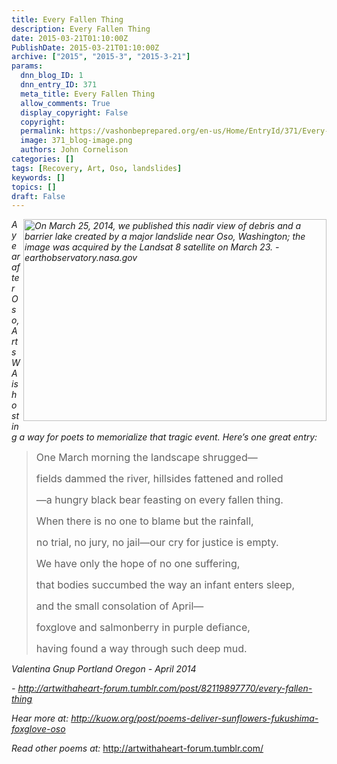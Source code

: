 ```yaml
---
title: Every Fallen Thing
description: Every Fallen Thing
date: 2015-03-21T01:10:00Z
PublishDate: 2015-03-21T01:10:00Z
archive: ["2015", "2015-3", "2015-3-21"]
params:
  dnn_blog_ID: 1
  dnn_entry_ID: 371
  meta_title: Every Fallen Thing
  allow_comments: True
  display_copyright: False
  copyright:
  permalink: https://vashonbeprepared.org/en-us/Home/EntryId/371/Every-Fallen-Thing
  image: 371_blog-image.png
  authors: John Cornelison
categories: []
tags: [Recovery, Art, Oso, landslides]
keywords: []
topics: []
draft: False
---
```


<p><em><img width="485" height="323" id="irc_mi" src="http://earthobservatory.nasa.gov/blogs/earthmatters/files/2014/03/osolandslide2_pho_2014082.jpg" style="float: right; margin-bottom: 5px; margin-left: 5px;" alt="On March 25, 2014, we published this nadir view of debris and a barrier lake created by a major landslide near Oso, Washington; the image was acquired by the Landsat 8 satellite on March 23. - earthobservatory.nasa.gov" />A year after Oso, Arts WA is hosting a way for poets to memorialize that tragic event. Here&rsquo;s one great entry:</em></p>
<blockquote>
<p><span style="font-size: 16px;">One March morning the landscape shrugged&mdash;</span></p>
<p><span style="font-size: 16px;">fields dammed the river, hillsides fattened and rolled</span></p>
<p><span style="font-size: 16px;">&mdash;a hungry black bear feasting on every fallen thing.</span></p>
<p><span style="font-size: 16px;">When there is no one to blame but the rainfall,</span></p>
<p><span style="font-size: 16px;">no trial, no jury, no jail&mdash;our cry for justice is empty.</span></p>
<p><span style="font-size: 16px;">We have only the hope of no one suffering,</span></p>
<p><span style="font-size: 16px;">that bodies succumbed the way an infant enters sleep,</span></p>
<p><span style="font-size: 16px;">and the small consolation of April&mdash;</span></p>
<p><span style="font-size: 16px;">foxglove and salmonberry in purple defiance,</span></p>
<p><span style="font-size: 16px;">having found a way through such deep mud.</span></p>
</blockquote>
<p><em> Valentina Gnup Portland Oregon - April 2014</em></p>
<p><em>- <a href="http://artwithaheart-forum.tumblr.com/post/82119897770/every-fallen-thing" title="http://artwithaheart-forum.tumblr.com/post/82119897770/every-fallen-thing">http://artwithaheart-forum.tumblr.com/post/82119897770/every-fallen-thing</a></em></p>
<p><em>Hear more at: <a href="http://kuow.org/post/poems-deliver-sunflowers-fukushima-foxglove-oso" title="http://kuow.org/post/poems-deliver-sunflowers-fukushima-foxglove-oso">http://kuow.org/post/poems-deliver-sunflowers-fukushima-foxglove-oso</a></em></p>
<p><em>Read other poems at: </em><a href="http://artwithaheart-forum.tumblr.com/" title="http://artwithaheart-forum.tumblr.com/">http://artwithaheart-forum.tumblr.com/</a></p>
